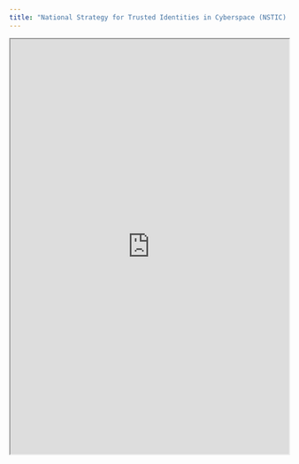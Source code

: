 ```yaml
---
title: "National Strategy for Trusted Identities in Cyberspace (NSTIC) - National Program Office"
---
```



<iframe height="750" width="100%" src="https://ewelton.github.io/ktest/wiki.html#National%20Strategy%20for%20Trusted%20Identities%20in%20Cyberspace%20(NSTIC)%20-%20National%20Program%20Office"></iframe>
